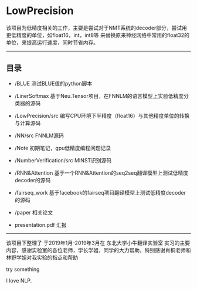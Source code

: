 # LowPrecision

该项目为低精度相关的工作，主要是尝试对于NMT系统的decoder部分，尝试用更低精度的单位，如float16，int，int8等
来替换原来神经网络中常用的float32的单位，来提高运行速度，同时节省内存。

---

## 目录

+ /BLUE                     测试BLUE值的python脚本

+ /LinerSoftmax             基于Neu.Tensor项目，在FNNLM的语言模型上实验低精度分类器的源码

+ /LowPrecision/src	        编写CPU环境下半精度（float16）与其他精度单位的转换与计算源码

+ /NN/src	                  FNNLM源码

+ /Note	                    初期笔记，gpu低精度编程问题记录

+ /NumberVerification/src	  MINST识别源码

+ /RNN&Attention	          基于一个RNN&Attention的seq2seq翻译模型上测试低精度decoder的源码

+ /fairseq_work	            基于facebook的fairseq项目翻译模型上测试低精度decoder的源码

+ /paper                    相关论文

+ presentation.pdf          汇报

---

该项目下整理了 于2019年1月-2019年3月在 东北大学小牛翻译实验室 实习的主要内容，感谢实验室的各位老师，学长学姐，同学的大力帮助，特别感谢肖桐老师和林野学姐对我实验的指点和帮助

try something

I love NLP.

